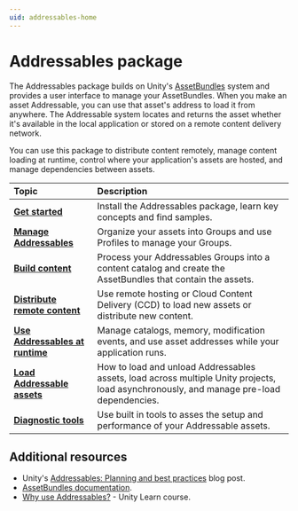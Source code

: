 ```yaml
---
uid: addressables-home
---
```


# Addressables package

The Addressables package builds on Unity's [AssetBundles](xref:AssetBundlesIntro) system and provides a user interface to manage your AssetBundles. When you make an asset Addressable, you can use that asset's address to load it from anywhere. The Addressable system locates and returns the asset whether it's available in the local application or stored on a remote content delivery network. 

You can use this package to distribute content remotely, manage content loading at runtime, control where your application's assets are hosted, and manage dependencies between assets.

| **Topic**                | **Description**             |
| :----------------------- | :-------------------------- |
| **[Get started](xref:addressables-getting-started)**| Install the Addressables package, learn key concepts and find samples.|
| **[Manage Addressables](xref:addressables-assets-development-cycle)**|Organize your assets into Groups and use Profiles to manage your Groups.|
| **[Build content](xref:addressables-builds)**|Process your Addressables Groups into a content catalog and create the AssetBundles that contain the assets.|
| **[Distribute remote content](xref:addressables-remote-content-distribution)**|Use remote hosting or Cloud Content Delivery (CCD) to load new assets or distribute new content.|
| **[Use Addressables at runtime](xref:addressable-runtime)**|Manage catalogs, memory, modification events, and use asset addresses while your application runs.|
| **[Load Addressable assets](xref:addressables-api-load-asset-async)**|How to load and unload Addressables assets, load across multiple Unity projects, load asynchronously, and manage pre-load dependencies.|
| **[Diagnostic tools](xref:addressables-diagnostic-tools)**|Use built in tools to asses the setup and performance of your Addressable assets.|

## Additional resources
 
- Unity's [Addressables: Planning and best practices](https://blog.unity.com/engine-platform/addressables-planning-and-best-practices) blog post.
- [AssetBundles documentation](xref:AssetBundlesIntro).
- [Why use Addressables?](https://learn.unity.com/tutorial/why-use-addressables?courseId=64255c01edbc2a268fb0b800#) - Unity Learn course.
